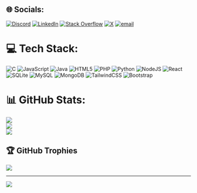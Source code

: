 
## 🌐 Socials:
[![Discord](https://img.shields.io/badge/Discord-%237289DA.svg?logo=discord&logoColor=white)](https://discord.gg/Varshil_15) [![LinkedIn](https://img.shields.io/badge/LinkedIn-%230077B5.svg?logo=linkedin&logoColor=white)](https://linkedin.com/in/Varshil-Nasit) [![Stack Overflow](https://img.shields.io/badge/-Stackoverflow-FE7A16?logo=stack-overflow&logoColor=white)](https://stackoverflow.com/users/user:30532088) [![X](https://img.shields.io/badge/X-black.svg?logo=X&logoColor=white)](https://x.com/Varshil_nasit) [![email](https://img.shields.io/badge/Email-D14836?logo=gmail&logoColor=white)](mailto:codexbyte@gmail.com) 

# 💻 Tech Stack:
![C](https://img.shields.io/badge/c-%2300599C.svg?style=flat&logo=c&logoColor=white) ![JavaScript](https://img.shields.io/badge/javascript-%23323330.svg?style=flat&logo=javascript&logoColor=%23F7DF1E) ![Java](https://img.shields.io/badge/java-%23ED8B00.svg?style=flat&logo=openjdk&logoColor=white) ![HTML5](https://img.shields.io/badge/html5-%23E34F26.svg?style=flat&logo=html5&logoColor=white) ![PHP](https://img.shields.io/badge/php-%23777BB4.svg?style=flat&logo=php&logoColor=white) ![Python](https://img.shields.io/badge/python-3670A0?style=flat&logo=python&logoColor=ffdd54) ![NodeJS](https://img.shields.io/badge/node.js-6DA55F?style=flat&logo=node.js&logoColor=white) ![React](https://img.shields.io/badge/react-%2320232a.svg?style=flat&logo=react&logoColor=%2361DAFB) ![SQLite](https://img.shields.io/badge/sqlite-%2307405e.svg?style=flat&logo=sqlite&logoColor=white) ![MySQL](https://img.shields.io/badge/mysql-4479A1.svg?style=flat&logo=mysql&logoColor=white) ![MongoDB](https://img.shields.io/badge/MongoDB-%234ea94b.svg?style=flat&logo=mongodb&logoColor=white) ![TailwindCSS](https://img.shields.io/badge/tailwindcss-%2338B2AC.svg?style=flat&logo=tailwind-css&logoColor=white) ![Bootstrap](https://img.shields.io/badge/bootstrap-%238511FA.svg?style=flat&logo=bootstrap&logoColor=white)
# 📊 GitHub Stats:
![](https://github-readme-stats.vercel.app/api?username=Varshil15&theme=tokyonight&hide_border=false&include_all_commits=false&count_private=false)<br/>
![](https://nirzak-streak-stats.vercel.app/?user=Varshil15&theme=tokyonight&hide_border=false)<br/>
![](https://github-readme-stats.vercel.app/api/top-langs/?username=Varshil15&theme=tokyonight&hide_border=false&include_all_commits=false&count_private=false&layout=compact)

## 🏆 GitHub Trophies
![](https://github-profile-trophy.vercel.app/?username=Varshil15&theme=tokyonight&no-frame=true&no-bg=false&margin-w=4)

---
[![](https://visitcount.itsvg.in/api?id=Varshil15&icon=0&color=4)](https://visitcount.itsvg.in)

<!-- Proudly created with GPRM ( https://gprm.itsvg.in ) -->
